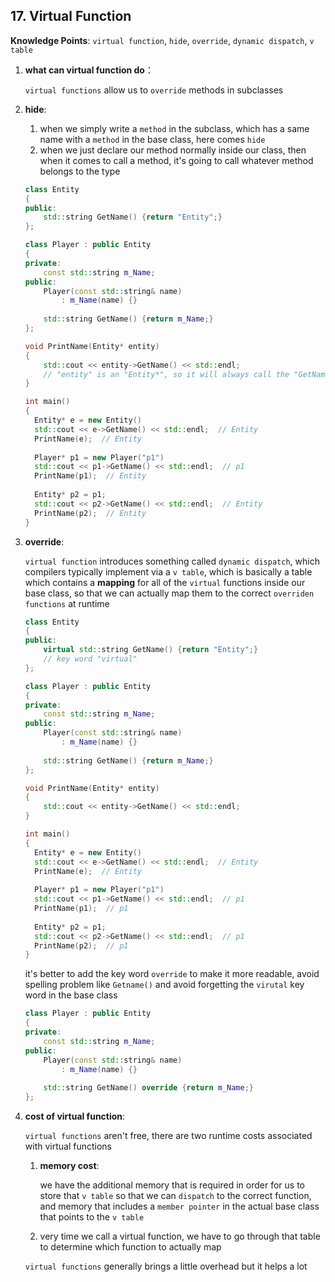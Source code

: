 ## 17. Virtual Function

**Knowledge Points**: `virtual function`, `hide`, `override`, `dynamic dispatch`, `v table`

1. **what can virtual function do**： 

    `virtual functions` allow us to `override` methods in subclasses

2. **hide**: 

    1. when we simply write a `method` in the subclass, which has a same name with a `method` in the base class, here comes `hide`
    2. when we just declare our method normally inside our class, then when it comes to call a method, it's going to call whatever method belongs to the type

    ```c++
    class Entity
    {
    public:
        std::string GetName() {return "Entity";}
    };
    
    class Player : public Entity
    {
    private:
        const std::string m_Name;
    public:
        Player(const std::string& name)
            : m_Name(name) {}
      
        std::string GetName() {return m_Name;}
    };
    
    void PrintName(Entity* entity)
    {
        std::cout << entity->GetName() << std::endl;
        // "entity" is an "Entity*", so it will always call the "GetName()" function in the "class Entity" in this case
    }
    
    int main()
    {
      Entity* e = new Entity()
      std::cout << e->GetName() << std::endl;  // Entity
      PrintName(e);  // Entity
      
      Player* p1 = new Player("p1")
      std::cout << p1->GetName() << std::endl;  // p1
      PrintName(p1);  // Entity
      
      Entity* p2 = p1;
      std::cout << p2->GetName() << std::endl;  // Entity
      PrintName(p2);  // Entity
    }
    ```

3. **override**: 

    `virtual function` introduces something called `dynamic dispatch`, which compilers typically implement via a `v table`, which is basically a table which contains a **mapping** for all of the `virtual` functions inside our base class, so that we can actually map them to the correct `overriden functions` at runtime

    ```c++
    class Entity
    {
    public:
        virtual std::string GetName() {return "Entity";}
        // key word "virtual"
    };
    
    class Player : public Entity
    {
    private:
        const std::string m_Name;
    public:
        Player(const std::string& name)
            : m_Name(name) {}
      
        std::string GetName() {return m_Name;}
    };
    
    void PrintName(Entity* entity)
    {
        std::cout << entity->GetName() << std::endl;
    }
    
    int main()
    {
      Entity* e = new Entity()
      std::cout << e->GetName() << std::endl;  // Entity
      PrintName(e);  // Entity
      
      Player* p1 = new Player("p1")
      std::cout << p1->GetName() << std::endl;  // p1
      PrintName(p1);  // p1
      
      Entity* p2 = p1;
      std::cout << p2->GetName() << std::endl;  // p1
      PrintName(p2);  // p1
    }
    ```

    it's better to add the key word `override` to make it more readable, avoid spelling problem like `Getname()` and avoid forgetting the `virutal` key word in the base class

    ```c++
    class Player : public Entity
    {
    private:
        const std::string m_Name;
    public:
        Player(const std::string& name)
            : m_Name(name) {}
      
        std::string GetName() override {return m_Name;}
    };
    ```

4. **cost of virtual function**:

    `virtual functions` aren't free, there are two runtime costs associated with virtual functions 

    1. **memory cost**: 

        we have the additional memory that is required in order for us to store that `v table` so that we can `dispatch` to the correct function, and memory that includes a `member pointer` in the actual base class that points to the `v table`

    2. very time we call a virtual function, we have to go through that table to determine which function to actually map

    `virtual functions` generally brings a little overhead but it helps a lot


